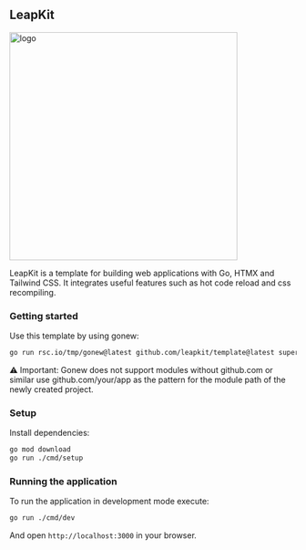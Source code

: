 ## LeapKit

<img width="400" alt="logo" src="https://github.com/LeapKit/template/assets/645522/d5bcb8ed-c763-4b39-8cfb-aed694b87646">

LeapKit is a template for building web applications with Go, HTMX and Tailwind CSS. It integrates useful features such as hot code reload and css recompiling.

### Getting started

Use this template by using gonew:

```sh
go run rsc.io/tmp/gonew@latest github.com/leapkit/template@latest superapp
```

⚠️ Important: Gonew does not support modules without github.com or similar use github.com/your/app as the pattern for the module path of the newly created project.

### Setup

Install dependencies:

```sh
go mod download
go run ./cmd/setup
```

### Running the application

To run the application in development mode execute:


```sh
go run ./cmd/dev
```

And open `http://localhost:3000` in your browser.
